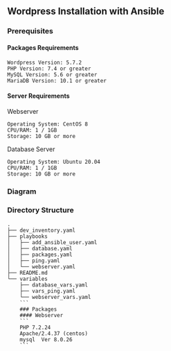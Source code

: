 ## Wordpress Installation with Ansible

### Prerequisites

#### Packages Requirements
```
Wordpress Version: 5.7.2
PHP Version: 7.4 or greater
MySQL Version: 5.6 or greater
MariaDB Version: 10.1 or greater
```
#### Server Requirements
Webserver
```
Operating System: CentOS 8
CPU/RAM: 1 / 1GB
Storage: 10 GB or more
```

Database Server
```
Operating System: Ubuntu 20.04
CPU/RAM: 1 / 1GB
Storage: 10 GB or more
```

### Diagram

### Directory Structure
```
.
├── dev_inventory.yaml
├── playbooks
│   ├── add_ansible_user.yaml
│   ├── database.yaml
│   ├── packages.yaml
│   ├── ping.yaml
│   └── webserver.yaml
├── README.md
└── variables
    ├── database_vars.yaml
    ├── vars_ping.yaml
    └── webserver_vars.yaml
    ```
    ### Packages
    #### Webserver
    ```
    PHP 7.2.24
    Apache/2.4.37 (centos)
    mysql  Ver 8.0.26
    ```